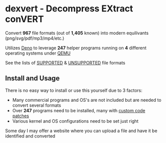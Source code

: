 # dexvert - Decompress EXtract conVERT
Convert **967** file formats (out of **1,405** known) into modern equilivants (png/svg/pdf/mp3/mp4/etc.)

Utilizes [Deno](https://deno.land/) to leverage **247** helper programs running on **4** different operating systems under [QEMU](https://www.qemu.org/)

See the lists of [SUPPORTED](SUPPORTED.md) & [UNSUPPORTED](UNSUPPORTED.md) file formats

## Install and Usage
There is no easy way to install or use this yourself due to 3 factors:
* Many commercial programs and OS's are not included but are needed to convert several formats
* Over **247** programs need to be installed, many with [custom code patches](https://github.com/Sembiance/dexvert-gentoo-overlay)
* Various kernel and OS configurations need to be set just right

Some day I may offer a website where you can upload a file and have it be identified and converted